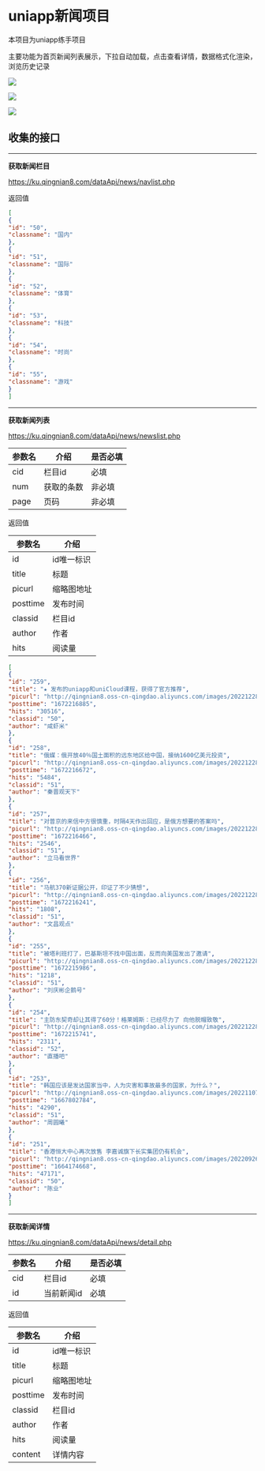# uniapp新闻项目

本项目为uniapp练手项目

主要功能为首页新闻列表展示，下拉自动加载，点击查看详情，数据格式化渲染，浏览历史记录

![](https://static.q6q.cc/uniapp/news/Snipaste_2023-03-24_11-27-43.png)

![](https://static.q6q.cc/uniapp/news/Snipaste_2023-03-24_11-27-56.png)

![](https://static.q6q.cc/uniapp/news/Snipaste_2023-03-24_11-28-06.png)



## 收集的接口

------

**获取新闻栏目**

https://ku.qingnian8.com/dataApi/news/navlist.php

返回值

```json
[
{
"id": "50",
"classname": "国内"
},
{
"id": "51",
"classname": "国际"
},
{
"id": "52",
"classname": "体育"
},
{
"id": "53",
"classname": "科技"
},
{
"id": "54",
"classname": "时尚"
},
{
"id": "55",
"classname": "游戏"
}
]
```



------

**获取新闻列表**

https://ku.qingnian8.com/dataApi/news/newslist.php

| **参数名** | **介绍**   | **是否必填** |
| ---------- | ---------- | ------------ |
| cid        | 栏目id     | 必填         |
| num        | 获取的条数 | 非必填       |
| page       | 页码       | 非必填       |

返回值

| **参数名** | **介绍**   |
| ---------- | ---------- |
| id         | id唯一标识 |
| title      | 标题       |
| picurl     | 缩略图地址 |
| posttime   | 发布时间   |
| classid    | 栏目id     |
| author     | 作者       |
| hits       | 阅读量     |

```json
[
{
"id": "259",
"title": "★ 发布的uniapp和uniCloud课程，获得了官方推荐",
"picurl": "http://qingnian8.oss-cn-qingdao.aliyuncs.com/images/20221228/1672226615.jpg",
"posttime": "1672216885",
"hits": "30516",
"classid": "50",
"author": "咸虾米"
},
{
"id": "258",
"title": "俄媒：俄开放40％国土面积的远东地区给中国，接纳1600亿美元投资",
"picurl": "http://qingnian8.oss-cn-qingdao.aliyuncs.com/images/20221228/1672218892.jpg",
"posttime": "1672216672",
"hits": "5484",
"classid": "51",
"author": "秦晋观天下"
},
{
"id": "257",
"title": "对普京的来信中方很慎重，时隔4天作出回应，是俄方想要的答案吗",
"picurl": "http://qingnian8.oss-cn-qingdao.aliyuncs.com/images/20221228/1672223415.jpg",
"posttime": "1672216466",
"hits": "2546",
"classid": "51",
"author": "立马看世界"
},
{
"id": "256",
"title": "马航370新证据公开，印证了不少猜想",
"picurl": "http://qingnian8.oss-cn-qingdao.aliyuncs.com/images/20221228/1672226068.jpg",
"posttime": "1672216241",
"hits": "1808",
"classid": "51",
"author": "文昌观点"
},
{
"id": "255",
"title": "被塔利班打了，巴基斯坦不找中国出面，反而向美国发出了邀请",
"picurl": "http://qingnian8.oss-cn-qingdao.aliyuncs.com/images/20221228/1672223819.jpg",
"posttime": "1672215986",
"hits": "1218",
"classid": "51",
"author": "刘庆彬企鹅号"
},
{
"id": "254",
"title": "主防东契奇却让其得了60分！格莱姆斯：已经尽力了 向他脱帽致敬",
"picurl": "http://qingnian8.oss-cn-qingdao.aliyuncs.com/images/20221228/1672223036.jpg",
"posttime": "1672215741",
"hits": "2311",
"classid": "52",
"author": "直播吧"
},
{
"id": "253",
"title": "韩国应该是发达国家当中，人为灾害和事故最多的国家，为什么？",
"picurl": "http://qingnian8.oss-cn-qingdao.aliyuncs.com/images/20221107/1667809220.jpg",
"posttime": "1667802784",
"hits": "4290",
"classid": "51",
"author": "周圆曦"
},
{
"id": "251",
"title": "香港恒大中心再次放售 李嘉诚旗下长实集团仍有机会",
"picurl": "http://qingnian8.oss-cn-qingdao.aliyuncs.com/images/20220926/1664178169.jpg",
"posttime": "1664174668",
"hits": "47171",
"classid": "50",
"author": "陈业"
}
]
```



------

**获取新闻详情**

https://ku.qingnian8.com/dataApi/news/detail.php

| **参数名** | **介绍**   | **是否必填** |
| ---------- | ---------- | ------------ |
| cid        | 栏目id     | 必填         |
| id         | 当前新闻id | 必填         |

返回值

| **参数名** | **介绍**   |
| ---------- | ---------- |
| id         | id唯一标识 |
| title      | 标题       |
| picurl     | 缩略图地址 |
| posttime   | 发布时间   |
| classid    | 栏目id     |
| author     | 作者       |
| hits       | 阅读量     |
| content    | 详情内容   |